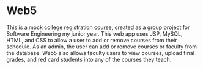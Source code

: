 # Web5
This is a mock college registration course, created as a group project for Software Engineering my junior year. This web app uses JSP, MySQL, HTML, and CSS to allow a user to add or remove courses from their schedule. As an admin, the user can add or remove courses or faculty from the database. Web5 also allows faculty users to view courses, upload final grades, and red card students into any of the courses they teach.
